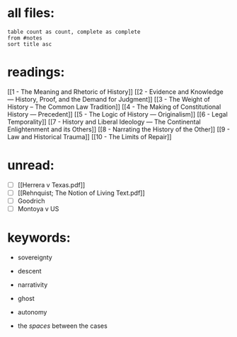 # all files:
```dataview
table count as count, complete as complete
from #notes 
sort title asc 
```

# readings:
[[1 - The Meaning and Rhetoric of History]]
[[2 - Evidence and Knowledge — History, Proof, and the Demand for Judgment]]
[[3 - The Weight of History – The Common Law Tradition]]
[[4 - The Making of Constitutional History — Precedent]]
[[5 - The Logic of History — Originalism]]
[[6 - Legal Temporality]]
[[7 - History and Liberal Ideology — The Continental Enlightenment and its Others]]
[[8 - Narrating the History of the Other]]
[[9 - Law and Historical Trauma]]
[[10 - The Limits of Repair]]

# unread:
- [ ] [[Herrera v Texas.pdf]]
- [ ] [[Rehnquist; The Notion of Living Text.pdf]]
- [ ] Goodrich
- [ ] Montoya v US

# keywords: 
- sovereignty 
- descent 
- narrativity
- ghost 
- autonomy

- the *spaces* between the cases
